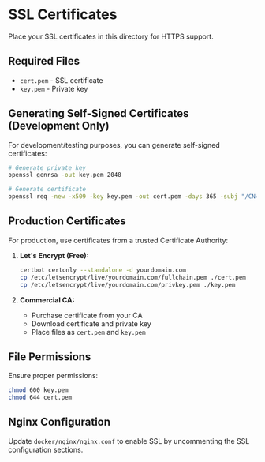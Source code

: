 # SSL Certificates

Place your SSL certificates in this directory for HTTPS support.

## Required Files

- `cert.pem` - SSL certificate
- `key.pem` - Private key

## Generating Self-Signed Certificates (Development Only)

For development/testing purposes, you can generate self-signed certificates:

```bash
# Generate private key
openssl genrsa -out key.pem 2048

# Generate certificate
openssl req -new -x509 -key key.pem -out cert.pem -days 365 -subj "/CN=localhost"
```

## Production Certificates

For production, use certificates from a trusted Certificate Authority:

1. **Let's Encrypt (Free):**
   ```bash
   certbot certonly --standalone -d yourdomain.com
   cp /etc/letsencrypt/live/yourdomain.com/fullchain.pem ./cert.pem
   cp /etc/letsencrypt/live/yourdomain.com/privkey.pem ./key.pem
   ```

2. **Commercial CA:**
   - Purchase certificate from your CA
   - Download certificate and private key
   - Place files as `cert.pem` and `key.pem`

## File Permissions

Ensure proper permissions:
```bash
chmod 600 key.pem
chmod 644 cert.pem
```

## Nginx Configuration

Update `docker/nginx/nginx.conf` to enable SSL by uncommenting the SSL configuration sections.